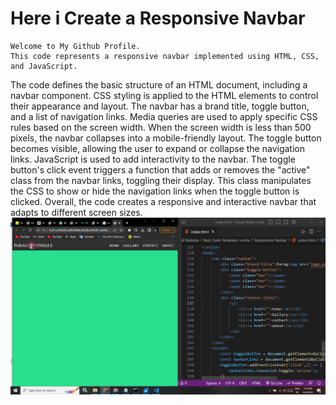 # Here i Create a Responsive Navbar

```
Welcome to My Github Profile.
This code represents a responsive navbar implemented using HTML, CSS, and JavaScript.
```
The code defines the basic structure of an HTML document, including a navbar component.
CSS styling is applied to the HTML elements to control their appearance and layout.
The navbar has a brand title, toggle button, and a list of navigation links.
Media queries are used to apply specific CSS rules based on the screen width.
When the screen width is less than 500 pixels, the navbar collapses into a mobile-friendly layout.
The toggle button becomes visible, allowing the user to expand or collapse the navigation links.
JavaScript is used to add interactivity to the navbar.
The toggle button's click event triggers a function that adds or removes the "active" class from the navbar links, toggling their display.
This class manipulates the CSS to show or hide the navigation links when the toggle button is clicked.
Overall, the code creates a responsive and interactive navbar that adapts to different screen sizes.
![image](https://github.com/ParagUnhale1998/Responsive-navbar/blob/main/Thumbanail.png)
